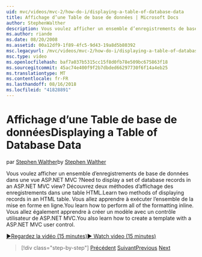 ```yaml
---
uid: mvc/videos/mvc-2/how-do-i/displaying-a-table-of-database-data
title: Affichage d’une Table de base de données | Microsoft Docs
author: StephenWalther
description: Vous voulez afficher un ensemble d’enregistrements de base de données dans une vue ASP.NET MVC ? Découvrez deux méthodes d’affichage des enregistrements dans une table HTML. Vous allez apprendre à effectuer toutes les t...
ms.author: riande
ms.date: 08/20/2008
ms.assetid: 00a12df9-1f89-4fc5-9d43-19a8d5b80392
msc.legacyurl: /mvc/videos/mvc-2/how-do-i/displaying-a-table-of-database-data
msc.type: video
ms.openlocfilehash: baf7a037b5315cc15f8d0fb78e509bc675863f18
ms.sourcegitcommit: 45ac74e400f9f2b7dbded66297730f6f14a4eb25
ms.translationtype: MT
ms.contentlocale: fr-FR
ms.lasthandoff: 08/16/2018
ms.locfileid: "41828891"
---
```

<a name="displaying-a-table-of-database-data"></a><span data-ttu-id="12f25-105">Affichage d’une Table de base de données</span><span class="sxs-lookup"><span data-stu-id="12f25-105">Displaying a Table of Database Data</span></span>
====================
<span data-ttu-id="12f25-106">par [Stephen Walther](https://github.com/StephenWalther)</span><span class="sxs-lookup"><span data-stu-id="12f25-106">by [Stephen Walther](https://github.com/StephenWalther)</span></span>

<span data-ttu-id="12f25-107">Vous voulez afficher un ensemble d’enregistrements de base de données dans une vue ASP.NET MVC ?</span><span class="sxs-lookup"><span data-stu-id="12f25-107">Need to display a set of database records in an ASP.NET MVC view?</span></span> <span data-ttu-id="12f25-108">Découvrez deux méthodes d’affichage des enregistrements dans une table HTML.</span><span class="sxs-lookup"><span data-stu-id="12f25-108">Learn two methods of displaying records in an HTML table.</span></span> <span data-ttu-id="12f25-109">Vous allez apprendre à exécuter l’ensemble de la mise en forme en ligne.</span><span class="sxs-lookup"><span data-stu-id="12f25-109">You learn how to perform all of the formatting inline.</span></span> <span data-ttu-id="12f25-110">Vous allez également apprendre à créer un modèle avec un contrôle utilisateur de ASP.NET MVC.</span><span class="sxs-lookup"><span data-stu-id="12f25-110">You also learn how to create a template with a ASP.NET MVC user control.</span></span>

[<span data-ttu-id="12f25-111">&#9654;Regardez la vidéo (15 minutes)</span><span class="sxs-lookup"><span data-stu-id="12f25-111">&#9654; Watch video (15 minutes)</span></span>](https://channel9.msdn.com/Blogs/ASP-NET-Site-Videos/displaying-a-table-of-database-data)

> [!div class="step-by-step"]
> <span data-ttu-id="12f25-112">[Précédent](creating-model-classes-with-linq-to-sql.md)
> [Suivant](what-is-aspnet-mvc-80-minute-technical-video-for-developers-building-nerddinner.md)</span><span class="sxs-lookup"><span data-stu-id="12f25-112">[Previous](creating-model-classes-with-linq-to-sql.md)
[Next](what-is-aspnet-mvc-80-minute-technical-video-for-developers-building-nerddinner.md)</span></span>
